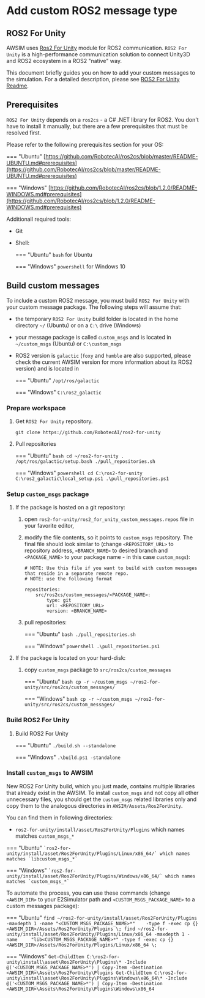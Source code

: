 # Add custom ROS2 message type

## ROS2 For Unity

AWSIM uses [Ros2 For Unity](https://github.com/RobotecAI/ros2-for-unity) module for ROS2 communication. `ROS2 For Unity` is a high-performance communication solution to connect Unity3D and ROS2 ecosystem in a ROS2 "native" way. 

This document briefly guides you on how to add your custom messages to the simulation. For a detailed description, please see [ROS2 For Unity Readme](https://github.com/RobotecAI/ros2-for-unity/blob/master/README.md).

## Prerequisites

`ROS2 For Unity` depends on a `ros2cs` - a C# .NET library for ROS2. You don't have to install it manually, but there are a few prerequisites that must be resolved first.

Please refer to the following prerequisites section for your OS:

=== "Ubuntu"
    [https://github.com/RobotecAI/ros2cs/blob/master/README-UBUNTU.md#prerequisites](https://github.com/RobotecAI/ros2cs/blob/master/README-UBUNTU.md#prerequisites)

=== "Windows"
    [https://github.com/RobotecAI/ros2cs/blob/1.2.0/README-WINDOWS.md#prerequisites](https://github.com/RobotecAI/ros2cs/blob/1.2.0/README-WINDOWS.md#prerequisites)

Additionall required tools:

- Git
- Shell:
    
    === "Ubuntu"
        `bash` for Ubuntu

    === "Windows"
        `powershell` for Windows 10 

## Build custom messages

To include a custom ROS2 message, you must build `ROS2 For Unity` with your custom message package. The following steps will assume that:

- the temporary `ROS2 For Unity` build folder is located in the home directory `~/` (Ubuntu) or on a `C:\` drive (Windows)
- your message package is called `custom_msgs` and is located in `~/custom_msgs` (Ubuntu) or `C:\custom_msgs`
- ROS2 version is `galactic` (`foxy` and `humble` are also supported, please check the current AWSIM version for more information about its ROS2 version) and is located in

    === "Ubuntu"
        `/opt/ros/galactic`

    === "Windows"
        `C:\ros2_galactic`

### Prepare workspace

1. Get `ROS2 For Unity` repository. 
    
    ```
    git clone https://github.com/RobotecAI/ros2-for-unity
    ```

1. Pull repositories

    === "Ubuntu"
        ```bash
        cd ~/ros2-for-unity
        . /opt/ros/galactic/setup.bash
        ./pull_repositories.sh
        ```

    === "Windows"
        ```powershell
        cd C:\ros2-for-unity
        C:\ros2_galactic\local_setup.ps1
        .\pull_repositories.ps1
        ```

### Setup `custom_msgs` package

1. If the package is hosted on a git repository:
    1. open `ros2-for-unity/ros2_for_unity_custom_messages.repos` file in your favorite editor,
    1. modify the file contents, so it points to `custom_msgs` repository. The final file should look similar to (change `<REPOSITORY_URL>` to repository address, `<BRANCH_NAME>` to desired branch and `<PACKAGE_NAME>` to your package name - in this case `custom_msgs`):
        
        ```
        # NOTE: Use this file if you want to build with custom messages that reside in a separate remote repo.
        # NOTE: use the following format
            
        repositories:
            src/ros2cs/custom_messages/<PACKAGE_NAME>:
                type: git
                url: <REPOSITORY_URL>
                version: <BRANCH_NAME>
        ```
    1. pull repositories:
        
        === "Ubuntu"
            ```bash
            ./pull_repositories.sh
            ```

        === "Windows"
            ```powershell
            .\pull_repositories.ps1
            ```

1. If the package is located on your hard-disk:
    1. copy `custom_msgs` package to `src/ros2cs/custom_messages`
        
        === "Ubuntu"
            ```bash
            cp -r ~/custom_msgs ~/ros2-for-unity/src/ros2cs/custom_messages/
            ```

        === "Windows"
            ```bash
            cp -r ~/custom_msgs ~/ros2-for-unity/src/ros2cs/custom_messages/
            ```

### Build ROS2 For Unity

1. Build ROS2 For Unity

    === "Ubuntu"
        ```
        ./build.sh --standalone
        ```

    === "Windows"
        ```
        .\build.ps1 -standalone
        ```

### Install `custom_msgs` to AWSIM

New ROS2 For Unity build, which you just made, contains multiple libraries that already exist in the AWSIM. To install `custom_msgs` and not copy all other unnecessary files, you should get the `custom_msgs` related libraries only and copy them to the analogous directories in `AWSIM/Assets/Ros2ForUnity`.

You can find them in following directories:

- `ros2-for-unity/install/asset/Ros2ForUnity/Plugins` which names matches `custom_msgs_*`

=== "Ubuntu"
    ```
    `ros2-for-unity/install/asset/Ros2ForUnity/Plugins/Linux/x86_64/` which names matches `libcustom_msgs_*`
    ```

=== "Windows"
    ```
    `ros2-for-unity/install/asset/Ros2ForUnity/Plugins/Windows/x86_64/` which names matches `custom_msgs_*`
    ```

To automate the process, you can use these commands (change `<AWSIM_DIR>` to your E2Simulator path and `<CUSTOM_MSGS_PACKAGE_NAME>` to a custom messages package):

=== "Ubuntu"
    ```
    find ~/ros2-for-unity/install/asset/Ros2ForUnity/Plugins -maxdepth 1 -name "<CUSTOM_MSGS_PACKAGE_NAME>*"    -type f -exec cp {} <AWSIM_DIR>/Assets/Ros2ForUnity/Plugins \;
    find ~/ros2-for-unity/install/asset/Ros2ForUnity/Plugins/Linux/x86_64 -maxdepth 1 -name     "lib<CUSTOM_MSGS_PACKAGE_NAME>*" -type f -exec cp {} <AWSIM_DIR>/Assets/Ros2ForUnity/Plugins/Linux/x86_64 \;
    ```

=== "Windows"
    ```
    Get-ChildItem C:\ros2-for-unity\install\asset\Ros2ForUnity\Plugins\* -Include @('<CUSTOM_MSGS_PACKAGE_NAME>*') | Copy-Item -Destination <AWSIM_DIR>\Assets\Ros2ForUnity\Plugins
    Get-ChildItem C:\ros2-for-unity\install\asset\Ros2ForUnity\Plugins\Windows\x86_64\* -Include @('<CUSTOM_MSGS_PACKAGE_NAME>*') | Copy-Item -Destination <AWSIM_DIR>\Assets\Ros2ForUnity\Plugins\Windows\x86_64
    ```